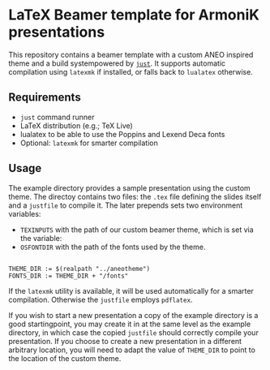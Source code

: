 # LaTeX Beamer template for ArmoniK presentations

This repository contains a beamer template with a custom ANEO inspired theme and a build systempowered by [`just`](https://github.com/casey/just). It supports automatic compilation using `latexmk` if installed, or falls back to `lualatex` otherwise.

## Requirements

- `just` command runner
- LaTeX distribution (e.g.; TeX Live)
- lualatex to be able to use the Poppins and Lexend Deca fonts
- Optional: `latexmk` for smarter compilation

## Usage

The example directory provides a sample presentation using the custom theme. The directoy contains two files: the  `.tex` file defining the slides itself and a `justfile` to compile it. The later prepends sets two environment variables:

 - `TEXINPUTS` with the path of our custom beamer theme, which is set via the variable:
 - `OSFONTDIR` with the path of the fonts used by the theme.

```make

THEME_DIR := $(realpath "../aneotheme")
FONTS_DIR := THEME_DIR + "/fonts"

```

If the `latexmk` utility is available, it will be used automatically for a smarter compilation. Otherwise the `justfile` employs `pdflatex`.

If you wish to start a new presentation a copy of the example directory is a good startingpoint, you may create it in at the same level as the example directory, in which case the copied `justfile` should correctly compile your presentation. If you choose to create a new presentation in a different arbitrary location, you will need to adapt the value of `THEME_DIR` to point to the location of the custom theme.
